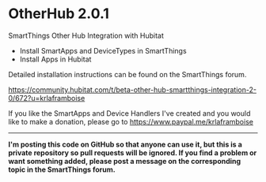 # OtherHub 2.0.1
SmartThings Other Hub Integration with Hubitat

* Install SmartApps and DeviceTypes in SmartThings
* Install Apps in Hubitat

Detailed installation instructions can be found on the SmartThings forum.

https://community.hubitat.com/t/beta-other-hub-smartthings-integration-2-0/672?u=krlaframboise


If you like the SmartApps and Device Handlers I've created and you would like to make a donation, please go to https://www.paypal.me/krlaframboise

----------

**I'm posting this code on GitHub so that anyone can use it, but this is a private repository so pull requests will be ignored. If you find a problem or want something added, please post a message on the corresponding topic in the SmartThings forum.**
